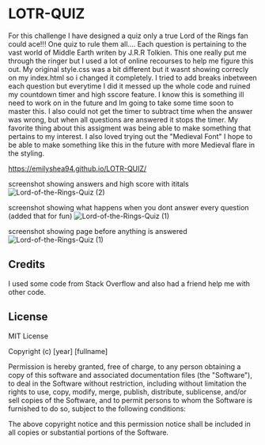 # LOTR-QUIZ

For this challenge I have designed a quiz only a true Lord of the Rings fan could ace!!! 
One quiz to rule them all....
Each question is pertaining to the vast world of Middle Earth writen by J.R.R Tolkien. 
This one really put me through the ringer but I used a lot of online recourses to help me figure this out. 
My original style.css was a bit different but it wasnt showing correcly on my index.html so i changed it completely. 
I tried to add breaks inbetween each question but everytime I did it messed up the whole code and ruined my countdown timer and high sscore feature. 
I know this is something ill need to work on in the future and Im going to take some time soon to master this. 
I also could not get the timer to subtract time when the answer was wrong, but when all questions are answered it stops the timer. 
My favorite thing about this assigment was being able to make something that pertains to my interest. I also loved trying out the "Medieval Font"
I hope to be able to make something like this in the future with more Medieval flare in the styling. 

https://emilyshea94.github.io/LOTR-QUIZ/

screenshot showing answers and high score with ititals 
![Lord-of-the-Rings-Quiz (2)](https://github.com/emilyshea94/LOTR-QUIZ/assets/144382382/75230128-2cac-4447-834c-2008c093d52b)

screenshot showing what happens when you dont answer every question (added that for fun)
![Lord-of-the-Rings-Quiz (1)](https://github.com/emilyshea94/LOTR-QUIZ/assets/144382382/6ee3c242-e15a-4feb-b006-ac38b66ea0cc)

screenshot showing page before anything is answered
![Lord-of-the-Rings-Quiz (1)](https://github.com/emilyshea94/LOTR-QUIZ/assets/144382382/2ccf98a3-6462-44f0-83ad-da4bcb765b48)


## Credits
I used some code from Stack Overflow and also had a friend help me with other code. 

## License
MIT License

Copyright (c) [year] [fullname] 
     
Permission is hereby granted, free of charge, to any person obtaining a copy
of this software and associated documentation files (the "Software"), to deal
in the Software without restriction, including without limitation the rights
to use, copy, modify, merge, publish, distribute, sublicense, and/or sell
copies of the Software, and to permit persons to whom the Software is
furnished to do so, subject to the following conditions:

The above copyright notice and this permission notice shall be included in all
copies or substantial portions of the Software.

